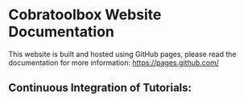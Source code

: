 # Cobratoolbox Website Documentation

This website is built and hosted using GitHub pages, please read the documentation for more information: https://pages.github.com/

## Continuous Integration of Tutorials:
